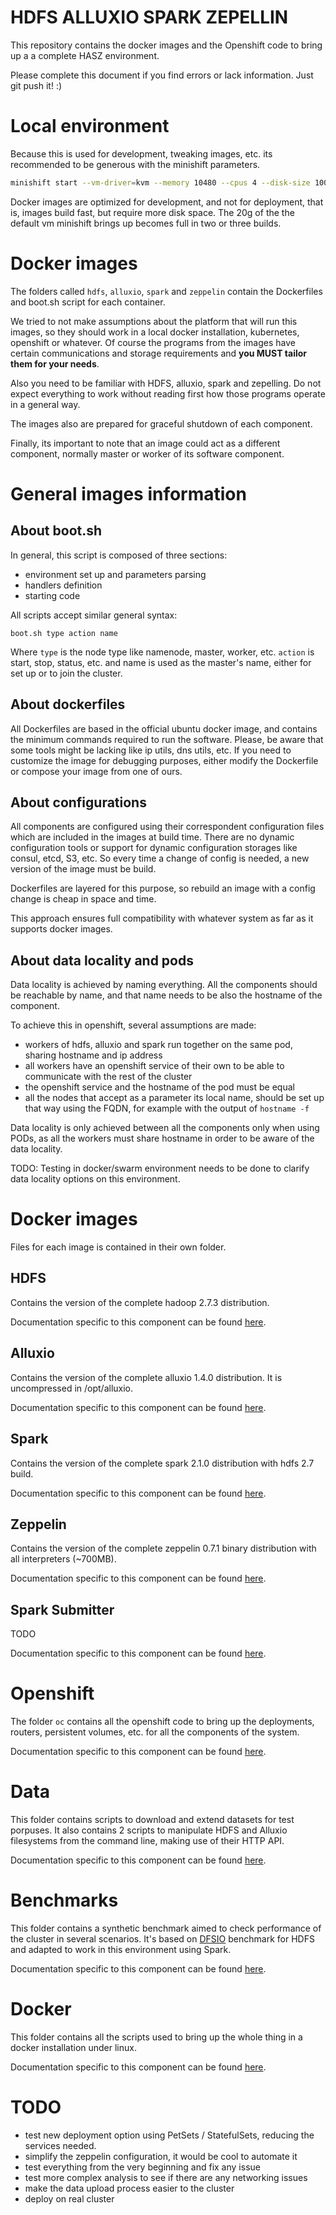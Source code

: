 # HDFS ALLUXIO SPARK ZEPELLIN
This repository contains the docker images and the Openshift code to bring up a a complete HASZ environment.

Please complete this document if you find errors or lack information. Just git push it! :)

# Local environment
Because this is used for development, tweaking images, etc. its recommended to be generous with the minishift parameters.

```sh
minishift start --vm-driver=kvm --memory 10480 --cpus 4 --disk-size 100g
```

Docker images are optimized for development, and not for deployment, that is, images build fast, but require more disk space. The 20g of the the default vm minishift brings up becomes full in two or three builds.

# Docker images
The folders called `hdfs`, `alluxio`, `spark` and `zeppelin` contain the Dockerfiles and boot.sh script for each container.

We tried to not make assumptions about the platform that will run this images, so they should work in a local docker installation, kubernetes, openshift or whatever. Of course the programs from the images have certain communications and storage requirements and **you MUST tailor them for your needs**.

Also you need to be familiar with HDFS, alluxio, spark and zepelling. Do not expect everything to work without reading first how those programs operate in a general way.

The images also are prepared for graceful shutdown of each component.

Finally, its important to note that an image could act as a different component, normally master or worker of its software component.

# General images information

## About boot.sh
In general, this script is composed of three sections:

 - environment set up and parameters parsing
 - handlers definition
 - starting code

All scripts accept similar general syntax:

```
boot.sh type action name
```

Where `type` is the node type like namenode, master, worker, etc. `action` is start, stop, status, etc. and name is used as the master's name, either for set up or to join the cluster.

## About dockerfiles
All Dockerfiles are based in the official ubuntu docker image, and contains the minimum commands required to run the software. Please, be aware that some tools might be lacking like ip utils, dns utils, etc. If you need to customize the image for debugging purposes, either modify the Dockerfile or compose your image from one of ours.

## About configurations
All components are configured using their correspondent configuration files which are included in the images at build time. There are no dynamic configuration tools or support for dynamic configuration storages like consul, etcd, S3, etc. So every time a change of config is needed, a new version of the image must be build.

Dockerfiles are layered for this purpose, so rebuild an image with a config change is cheap in space and time.

This approach ensures full compatibility with whatever system as far as it supports docker images.

## About data locality and pods
Data locality is achieved by naming everything. All the components should be reachable by name, and that name needs to be also the hostname of the component.

To achieve this in openshift, several assumptions are made:
 - workers of hdfs, alluxio and spark run together on the same pod, sharing hostname and ip address
 - all workers have an openshift service of their own to be able to communicate with the rest of the cluster
 - the openshift service and the hostname of the pod must be equal
 - all the nodes that accept as a parameter its local name, should be set up that way using the FQDN, for example with the output of `hostname -f`

Data locality is only achieved between all the components only when using PODs, as all the workers must share hostname in order to be aware of the data locality.

TODO: Testing in docker/swarm environment needs to be done to clarify data locality options on this environment.

# Docker images
Files for each image is contained in their own folder.  

## HDFS
Contains the version of the complete hadoop 2.7.3 distribution.

Documentation specific to this component can be found [here](hdfs/README.md).

## Alluxio
Contains the version of the complete alluxio 1.4.0 distribution. It is uncompressed in /opt/alluxio.

Documentation specific to this component can be found [here](alluxio/README.md).

## Spark
Contains the version of the complete spark 2.1.0 distribution with hdfs 2.7 build.

Documentation specific to this component can be found [here](spark/README.md).

## Zeppelin
Contains the version of the complete zeppelin 0.7.1 binary distribution with all interpreters (~700MB).

Documentation specific to this component can be found [here](zeppelin/README.md).

## Spark Submitter
TODO

Documentation specific to this component can be found [here](spark-submitter/README.md).

# Openshift
The folder `oc` contains all the openshift code to bring up the deployments, routers, persistent volumes, etc. for all the components of the system.

Documentation specific to this component can be found [here](oc/README.md).

# Data
This folder contains scripts to download and extend datasets for test porpuses. It also contains 2 scripts to manipulate HDFS and Alluxio filesystems from the command line, making use of their HTTP API.

Documentation specific to this component can be found [here](data/README.md).

# Benchmarks
This folder contains a synthetic benchmark aimed to check performance of the cluster in several scenarios. It's based on [DFSIO](http://blog.unit1127.com/blog/2013/08/28/benchmarks/) benchmark for HDFS and adapted to work in this environment using Spark.

Documentation specific to this component can be found [here](benchmarks/README.md).

# Docker
This folder contains all the scripts used to bring up the whole thing in a docker installation under linux.

Documentation specific to this component can be found [here](docker/README.md).


# TODO
 * test new deployment option using PetSets / StatefulSets, reducing the services needed.
 * simplify the zeppelin configuration, it would be cool to automate it
 * test everything from the very beginning and fix any issue
 * test more complex analysis to see if there are any networking issues
 * make the data upload process easier to the cluster
 * deploy on real cluster
